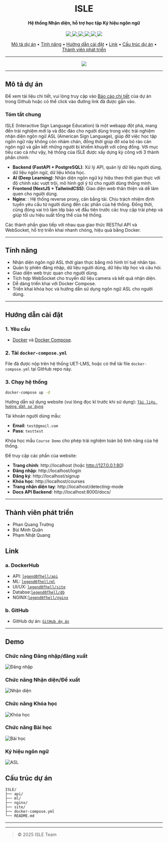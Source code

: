 
<h1 align="center">
  ISLE
</h1>

<h4 align="center">Hệ thống Nhận diện, hỗ trợ học tập Ký hiệu ngôn ngữ</h4>

<p align="center">
  <a href="">
    <img src="https://img.shields.io/badge/GitHub-%23121011.svg?logo=github&logoColor=white">
  </a>
  <a href="https://hub.docker.com/r/legend0fhell/api">
    <img src="https://img.shields.io/badge/backend-docker-blue?logo=docker">
  </a>
  <a href="https://hub.docker.com/r/legend0fhell/ml">
    <img src="https://img.shields.io/badge/services-docker-blue?logo=docker">
  </a>
  <a href="https://hub.docker.com/r/legend0fhell/site">
    <img src="https://img.shields.io/badge/frontend-docker-blue?logo=docker">
  </a>
  <a href="https://hub.docker.com/r/legend0fhell/db">
    <img src="https://img.shields.io/badge/frontend-docker-blue?logo=docker">
  </a>
  <a href="https://hub.docker.com/r/legend0fhell/nginx">
    <img src="https://img.shields.io/badge/frontend-docker-blue?logo=docker">
  </a>
</p>

<p align="center">
  <a href="#mô-tả-dự-án"> Mô tả dự án</a> •
  <a href="#tính-năng">Tính năng</a> •
  <a href="#hướng-dẫn-cài-đặt">Hướng dẫn cài đặt</a> •
  <a href="#link">Link</a> •
  <a href="#cấu-trúc-dự-án">Cấu trúc dự án</a> •
  <a href="#thành-viên-phát-triển">Thành viên phát triển</a>
</p>

---

<p align="center">
  <img src='site\public\ISLE Introduce.png'>
</p>


---

## Mô tả dự án

Để xem tài liệu chi tiết, vui lòng truy cập vào [Báo cáo chi tiết](https://drive.google.com/drive/folders/1B0yyAqPAsDNpzQCYAhXn3jDZxAe6x6kL?usp=sharing) của dự án trong Github hoặc có thể click vào đường link đã được gắn vào.

### Tóm tắt chung

ISLE (Interactive Sign Language Education) là một webapp đột phá, mang đến trải nghiệm mới lạ và độc đáo cho người dùng trong việc trải nghiệm nhận diện ngôn ngữ ASL (American Sign Language), giúp đỡ việc học tập ngôn ngữ này không còn nhàm chán, đồng thời giúp đỡ xóa bỏ rào cản ngôn ngữ và gắn kết những người bị khiếm khuyết với cộng đồng. Với mục tiêu cao cả như vậy, hệ thống của ISLE được xây dựng kỳ công với 3 thành phần chính:

- **Backend (FastAPI + PostgreSQL)**: Xử lý API, quản lý dữ liệu người dùng, dữ liệu ngôn ngữ, dữ liệu khóa học.
- **AI (Deep Learning)**: Nhận diện ngôn ngữ ký hiệu theo thời gian thực với độ chính xác vượt trội, mô hình gợi ý từ cho người dùng thông minh.
- **Frontend (NextJS + TailwindCSS)**: Giao diện web thân thiện và dễ làm quen cho người dùng.
- **Nginx**: : Hệ thống reverse proxy, cân bằng tải. Chịu trách nhiệm định tuyến yêu cầu từ người dùng đến các phần của hệ thống. Đồng thời, cũng đóng vai trò làm lớp bảo vệ đầu tiên trước các truy cập trái phép và giúp tối ưu hiệu suất tổng thể của hệ thống.

Các thành phần giao tiếp với nhau qua giao thức RESTful API và WebSocket, hỗ trợ triển khai nhanh chóng, hiệu quả bằng Docker.

---

## Tính năng

- Nhận diện ngôn ngữ ASL thời gian thực bằng mô hình trí tuệ nhân tạo.
- Quản lý phiên đăng nhập, dữ liệu người dùng, dữ liệu lớp học và câu hỏi.
- Giao diện web trực quan cho người dùng.
- Tích hợp WebSocket cho truyền dữ liệu camera và kết quả nhận diện.
- Dễ dàng triển khai với Docker Compose.
- Triển khai khóa học và hướng dẫn sử dụng ngôn ngữ ASL cho người dùng.

---

## Hướng dẫn cài đặt

### 1. Yêu cầu

- [Docker](https://www.docker.com/products/docker-desktop) và [Docker Compose](https://docs.docker.com/compose/).

### 2. Tải `docker-compose.yml`

File đã được nộp trên hệ thống UET-LMS, hoặc có thể tải file `docker-compose.yml` tại GitHub repo này.
  
### 3. Chạy hệ thống

```bash
docker-compose up -d
```
Hướng dẫn sử dụng website (vui lòng đọc kĩ trước khi sử dụng): [`Tài liệu hướng dẫn sử dụng`](https://drive.google.com/drive/folders/12BjFiZTVHgaokd36Genj_v1ltk5Jyqiw?usp=drive_link) 

Tài khoản người dùng mẫu:
- **Email**: `test@gmail.com`
- **Pass**: `testtest`

Khóa học mẫu `Course Demo` cho phép trải nghiệm toàn bộ tính năng của hệ thống.

Để truy cập các phần của website:
- **Trang chính**: http://localhost (hoặc http://127.0.0.1:80)
- **Đăng nhập**: http://localhost/login
- **Đăng ký**: http://localhost/signup
- **Khóa học**: http://localhost/courses
- **Trang nhận diện tay**: http://localhost/detecting-mode
- **Docs API Backend**: http://localhost:8000/docs/
---

## Thành viên phát triển
- Phan Quang Trường
- Bùi Minh Quân
- Phạm Nhật Quang

## Link
### a. DockerHub
- API: [`legend0fhell/api`](https://hub.docker.com/r/legend0fhell/api)
- ML: [`legend0fhell/ml`](https://hub.docker.com/r/legend0fhell/ml)
- UI/UX: [`legend0fhell/site`](https://hub.docker.com/r/legend0fhell/site)
- Databse:[`legend0fhell/db`](https://hub.docker.com/r/legend0fhell/db)
- NGINX:[`legend0fhell/nginx`](https://hub.docker.com/r/legend0fhell/nginx)

### b. GitHub
- GitHub dự án: [`GitHub dự án`](https://github.com/Legend0fHell/isle-backend)
---

## Demo
### Chức năng Đăng nhập/đăng xuất
![Đăng nhập](readme_img/login.png)

### Chức năng Nhận diện/Đề xuất
![Nhận diện](readme_img/detecting.jpg)

### Chức năng Khóa học
![Khóa học](readme_img/courses.png)

### Chức năng Bài học
![Bài học](readme_img/lesson.jpg)

### Ký hiệu ngôn ngữ
![ASL](readme_img/american_sign_language.PNG)

## Cấu trúc dự án

```
ISLE/
├── api/
├── ml/
├── nginx/
├── site/
├── docker-compose.yml
└── README.md
```
---


---
> © 2025 ISLE Team
